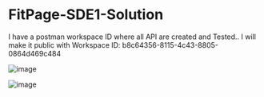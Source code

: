 ﻿# FitPage-SDE1-Solution
I have a postman workspace ID where all API are created and Tested.. I will make it public with Workspace ID:
b8c64356-8115-4c43-8805-0864d469c484

![image](https://github.com/PIYUSH956/FitPage-SDE1-Solution/assets/55656203/ee3db177-16f1-4a5b-85c5-19bb23421404)


![image](https://github.com/PIYUSH956/FitPage-SDE1-Solution/assets/55656203/12aac462-66ce-4ac7-983d-63db1ec11ae5)
